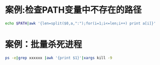 

# 案例:检查PATH变量中不存在的路径

```bash
echo $PATH|awk '{len=split($0,a,":");for(i=1;i<=len;i++) print a[i]}' |xargs stat|grep stat
```

# 案例：批量杀死进程

```bash
ps -e|grep xxxxxx |awk '{print $1}'|xargs kill -9
```

